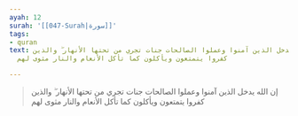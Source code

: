 ```yaml
---
ayah: 12
surah: '[[047-Surah|سورة]]'
tags:
- quran
text: إن الله يدخل الذين آمنوا وعملوا الصالحات جنات تجري من تحتها الأنهار ۖ والذين
  كفروا يتمتعون ويأكلون كما تأكل الأنعام والنار مثوى لهم

---
```

> إن الله يدخل الذين آمنوا وعملوا الصالحات جنات تجري من تحتها الأنهار ۖ والذين كفروا يتمتعون ويأكلون كما تأكل الأنعام والنار مثوى لهم
